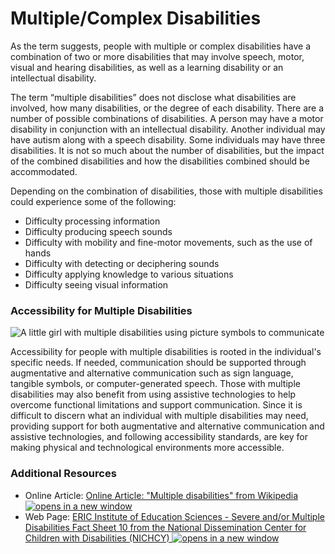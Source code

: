 # Multiple/Complex Disabilities

As the term suggests, people with multiple or complex disabilities have a combination of two or more disabilities that may involve speech, motor, visual and hearing disabilities, as well as a learning disability or an intellectual disability.

The term “multiple disabilities” does not disclose what disabilities are involved, how many disabilities, or the degree of each disability. There are a number of possible combinations of disabilities. A person may have a motor disability in conjunction with an intellectual disability. Another individual may have autism along with a speech disability. Some individuals may have three disabilities. It is not so much about the number of disabilities, but the impact of the combined disabilities and how the disabilities combined should be accommodated.

Depending on the combination of disabilities, those with multiple disabilities could experience some of the following:

* Difficulty processing information
* Difficulty producing speech sounds
* Difficulty with mobility and fine-motor movements, such as the use of hands
* Difficulty with detecting or deciphering sounds
* Difficulty applying knowledge to various situations
* Difficulty seeing visual information

### Accessibility for Multiple Disabilities

![A little girl with multiple disabilities using picture symbols to communicate](https://dequeuniversity.com/assets/images/iaap_course/multipledisabilitiesaac.jpg)

Accessibility for people with multiple disabilities is rooted in the individual's specific needs. If needed, communication should be supported through augmentative and alternative communication such as sign language, tangible symbols, or computer-generated speech. Those with multiple disabilities may also benefit from using assistive technologies to help overcome functional limitations and support communication. Since it is difficult to discern what an individual with multiple disabilities may need, providing support for both augmentative and alternative communication and assistive technologies, and following accessibility standards, are key for making physical and technological environments more accessible.

### Additional Resources

* Online Article: [Online Article: "Multiple disabilities" from Wikipedia ![opens in a new window](https://dequeuniversity.com/assets/images/template/courses2014/new-window.png)](https://en.wikipedia.org/wiki/Multiple_disabilities)
* Web Page: [ERIC Institute of Education Sciences - Severe and/or Multiple Disabilities Fact Sheet 10 from the National Dissemination Center for Children with Disabilities (NICHCY) ![opens in a new window](https://dequeuniversity.com/assets/images/template/courses2014/new-window.png)](https://eric.ed.gov/?id=ED572699)
